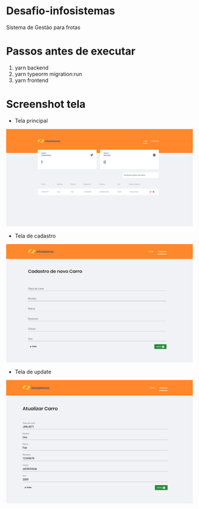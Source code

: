 # Desafio-infosistemas
Sistema de Gestão para frotas

# Passos antes de executar
 1. yarn backend
 2. yarn typeorm migration:run
 3. yarn frontend

# Screenshot tela

* Tela principal

![list](.utils/list.png)

* Tela de cadastro

![create](.utils/create.png)

* Tela de update

![update](.utils/update.png)
